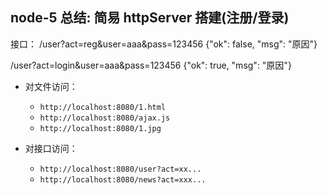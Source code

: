 ## node-5 总结: 简易 httpServer 搭建(注册/登录)

接口：
/user?act=reg&user=aaa&pass=123456
  {"ok": false, "msg": "原因"}

/user?act=login&user=aaa&pass=123456
  {"ok": true, "msg": "原因"}


 - 对文件访问：
   - `http://localhost:8080/1.html`
   - `http://localhost:8080/ajax.js`
   - `http://localhost:8080/1.jpg`

 - 对接口访问：
   - `http://localhost:8080/user?act=xx...`
   - `http://localhost:8080/news?act=xxx...`
